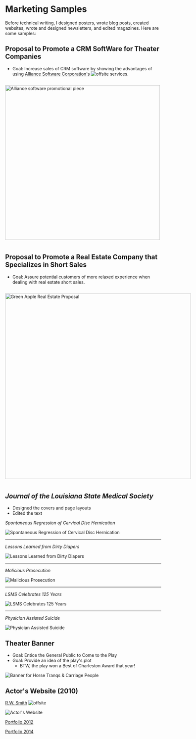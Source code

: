 # Marketing Samples

Before technical writing, I designed posters, wrote blog posts, created websites, wrote and designed newsletters, and edited magazines. Here are some samples:



## Proposal to Promote a CRM SoftWare for Theater Companies 

* Goal: Increase sales of CRM software by showing the advantages of using [Alliance Software Corporation's](https://wit.edu/directory/aspen-olmsted) ![offsite](images/offsite.jpg) services.


<div style="display: inline-block; gap: 10px;">
 
  <div style="flex: 1;">
   
 <p><img src="../images/Alliance-Proposal-New-Front.jpg" alt="Alliance software promotional piece" width="500"></p>

  </div>
</div>



## Proposal to Promote a Real Estate Company that Specializes in Short Sales

* Goal: Assure potential customers of more relaxed experience when dealing with real estate short sales.



<div style="display: inline-block; gap: 10px;">
 
  <div style="flex: 1;">
   
 <p><img src="../images/greenappleproposal.png" alt="Green Apple Real Estate Proposal" width="600"></p>

  </div>
</div>

## *Journal of the Louisiana State Medical Society*

- Designed the covers and page layouts
- Edited the text




*Spontaneous Regression of Cervical Disc Hernication*

![Spontaneous Regression of Cervical Disc Hernication](images/journalback.jpg) 

---

*Lessons Learned from Dirty Diapers*

![Lessons Learned from Dirty Diapers](images/journalbaby.jpg)

---

*Malicious Prosecution*

![Malicious Prosecution](images/journalprosecution.jpg)

---

*LSMS Celebrates 125 Years*

![LSMS Celebrates 125 Years](images/journal125.jpg)

---

*Physician Assisted Suicide*

![Physician Assisted Suicide](images/journalphysician.jpg)



## Theater Banner

* Goal: Entice the General Public to Come to the Play
* Goal: Provide an idea of the play's plot
    * BTW, the play won a Best of Charleston Award that year!

![Banner for Horse Tranqs & Carriage People](images/banner-copy.jpg)



## Actor's Website (2010)

[R.W. Smith](http://jenniferpetroffsmith.me/rwsmith3/index.html) ![offsite](images/offsite.jpg)

![Actor's Website](images/rwsmith_home.jpg) 

[Portfolio 2012](jenniferpetroffsmith.md/secondcup/index.htm)

[Portfolio 2014](jenniferpetroffsmith.me/jps/index.html)
  
  